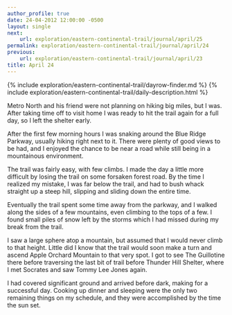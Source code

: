 ```yaml
---
author_profile: true
date: 24-04-2012 12:00:00 -0500
layout: single
next:
    url: exploration/eastern-continental-trail/journal/april/25
permalink: exploration/eastern-continental-trail/journal/april/24
previous:
    url: exploration/eastern-continental-trail/journal/april/23
title: April 24
---
```

{% include exploration/eastern-continental-trail/dayrow-finder.md %}
{% include exploration/eastern-continental-trail/daily-description.html %}

Metro North and his friend were not planning on hiking big miles, but I was. After taking time off to visit home I was ready to hit the trail again for a full day, so I left the shelter early.

After the first few morning hours I was snaking around the Blue Ridge Parkway, usually hiking right next to it. There were plenty of good views to be had, and I enjoyed the chance to be near a road while still being in a mountainous environment.

The trail was fairly easy, with few climbs. I made the day a little more difficult by losing the trail on some forsaken forest road. By the time I realized my mistake, I was far below the trail, and had to bush whack straight up a steep hill, slipping and sliding down the entire time.

Eventually the trail spent some time away from the parkway, and I walked along the sides of a few mountains, even climbing to the tops of a few. I found small piles of snow left by the storms which I had missed during my break from the trail.

I saw a large sphere atop a mountain, but assumed that I would never climb to that height. Little did I know that the trail would soon make a turn and ascend Apple Orchard Mountain to that very spot. I got to see The Guillotine there before traversing the last bit of trail before Thunder Hill Shelter, where I met Socrates and saw Tommy Lee Jones again.

I had covered significant ground and arrived before dark, making for a successful day. Cooking up dinner and sleeping were the only two remaining things on my schedule, and they were accomplished by the time the sun set.